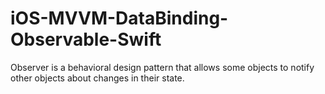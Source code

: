 # iOS-MVVM-DataBinding-Observable-Swift
 Observer is a behavioral design pattern that allows some objects to notify other objects about changes in their state.
